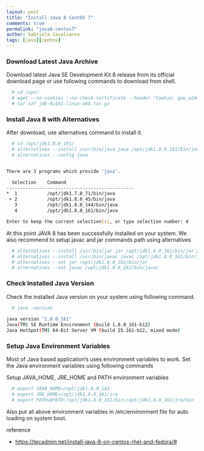 ```yaml
---
layout: post
title: "Install Java 8 CentOS 7"
comments: true
permalink: "java8-centos7"
author: Gabriela Cavalcante
tags: [java][centos]
---
```


### Download Latest Java Archive

Download latest Java SE Development Kit 8 release from its official download page or use following commands to download from shell.

```bash
  # cd /opt/
  # wget --no-cookies --no-check-certificate --header "Cookie: gpw_e24=http%3A%2F%2Fwww.oracle.com%2F; oraclelicense=accept-securebackup-cookie" "http://download.oracle.com/otn-pub/java/jdk/8u161-b12/2f38c3b165be4555a1fa6e98c45e0808/jdk-8u161-linux-x64.tar.gz"
  # tar xzf jdk-8u161-linux-x64.tar.gz
```

### Install Java 8 with Alternatives

After download, use alternatives command to install it.

```bash
  # cd /opt/jdk1.8.0_161/
  # alternatives --install /usr/bin/java java /opt/jdk1.8.0_161/bin/java 2
  # alternatives --config java


There are 3 programs which provide 'java'.

  Selection    Command
-----------------------------------------------
*  1           /opt/jdk1.7.0_71/bin/java
 + 2           /opt/jdk1.8.0_45/bin/java
   3           /opt/jdk1.8.0_144/bin/java
   4           /opt/jdk1.8.0_161/bin/java

Enter to keep the current selection[+], or type selection number: 4
```

At this point JAVA 8 has been successfully installed on your system. We also recommend to setup javac and jar commands path using alternatives

```bash
  # alternatives --install /usr/bin/jar jar /opt/jdk1.8.0_161/bin/jar 2
  # alternatives --install /usr/bin/javac javac /opt/jdk1.8.0_161/bin/javac 2
  # alternatives --set jar /opt/jdk1.8.0_161/bin/jar
  # alternatives --set javac /opt/jdk1.8.0_161/bin/javac
```

### Check Installed Java Version

Check the installed Java version on your system using following command.

```bash
  # java -version
  
java version "1.8.0_161"
Java(TM) SE Runtime Environment (build 1.8.0_161-b12)
Java HotSpot(TM) 64-Bit Server VM (build 25.161-b12, mixed mode)
```

### Setup Java Environment Variables

Most of Java based application’s uses environment variables to work. Set the Java environment variables using following commands

Setup JAVA_HOME, JRE_HOME and PATH environment variables

```bash
  # export JAVA_HOME=/opt/jdk1.8.0_161
  # export JRE_HOME=/opt/jdk1.8.0_161/jre
  # export PATH=$PATH:/opt/jdk1.8.0_161/bin:/opt/jdk1.8.0_161/jre/bin
```

Also put all above environment variables in /etc/environment file for auto loading on system boot.


reference

*  https://tecadmin.net/install-java-8-on-centos-rhel-and-fedora/#
